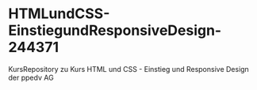 # HTMLundCSS-EinstiegundResponsiveDesign-244371
KursRepository zu Kurs HTML und CSS - Einstieg und Responsive Design der ppedv AG
